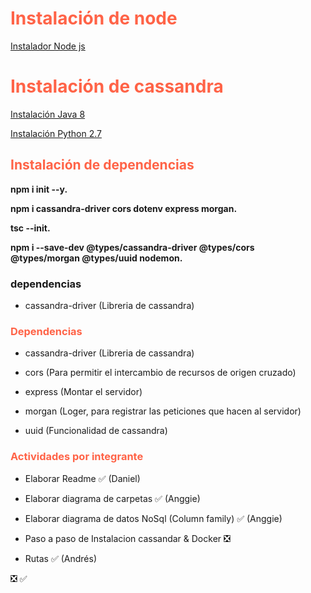 
<h1 style="color:tomato">Instalación de node</h1>

[Instalador Node js](https://nodejs.org/es/download/)

<h1 style="color:tomato">Instalación de cassandra</h1>

[Instalación Java 8](https://www.java.com/es/download/ie_manual.jsp)

[Instalación Python 2.7](https://www.python.org/download/releases/2.7/)

<h2 style="color:tomato">Instalación de dependencias</h2>

**npm i init --y.**

**npm i cassandra-driver cors dotenv express morgan.**

**tsc --init.**

**npm i --save-dev @types/cassandra-driver @types/cors @types/morgan @types/uuid  nodemon.**

### dependencias

- cassandra-driver (Libreria de cassandra)

<h3 style="color:tomato">Dependencias</h3>

- cassandra-driver (Libreria de cassandra)

- cors (Para permitir el intercambio de recursos de origen cruzado)

- express (Montar el servidor)

- morgan (Loger, para registrar las peticiones que hacen al servidor)

- uuid (Funcionalidad de cassandra)


<h3 style="color:tomato">Actividades por integrante</h3>

- Elaborar Readme &#x2705; (Daniel)

- Elaborar diagrama de carpetas &#x2705; (Anggie)

- Elaborar diagrama de datos NoSql (Column family) &#x2705; (Anggie)

- Paso a paso de Instalacion cassandar & Docker &#10062;

- Rutas  &#x2705; (Andrés)
	

	
&#10062;
&#x2705;




